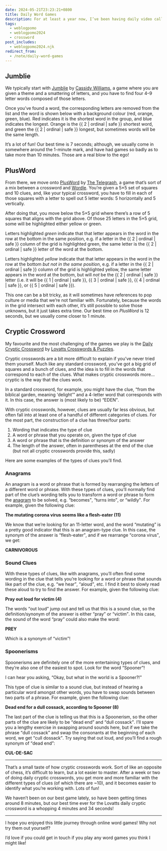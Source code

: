 ```yaml
---
date: 2024-05-21T23:23:21+0800
title: Daily Word Games
description: For at least a year now, I’ve been having daily video calls with my parents for a quick catch-up and to play some online word games. It’s a real highlight to my day (especially considering I’m on the opposite side of the world from them), so in this post I’ll run through some of those games that we play.
tags:
  - weblogpomo
  - weblogpomo2024
  - crossword
post_includes:
  - weblogpomo2024.njk
redirect_from:
  - /note/daily-word-games
---
```


## Jumblie

We typically start with [Jumblie](https://jumblie.com) by [Cassidy Williams](https://cassidoo.co), a game where you are given a theme and a smattering of letters, and you have to find four 4–9 letter words composed of those letters.

Once you’ve found a word, the corresponding letters are removed from the list and the word is shown below with a background colour (red, orange, green, blue). Red indicates it is the shortest word in the group, and blue indicates the longest. Orange is the {{ 2 | ordinal | safe }} shortest word, and green the {{ 2 | ordinal | safe }} longest, but sometimes words will be the same length.

It’s a lot of fun! Our best time is 7 seconds; although, we usually come in somewhere around the 1-minute mark, and have had games so badly as to take more than 10 minutes. Those are a real blow to the ego!

## PlusWord

From there, we move onto [PlusWord](https://www.telegraph.co.uk/news/plusword/) by [The Telegraph](https://www.telegraph.co.uk/), a game that’s sort of a mix between a crossword and [Wordle](https://www.nytimes.com/games/wordle/index.html). You’re given a 5×5 set of squares and 10 clues, and, like your typical crossword, you have to fill in each of those squares with a letter to spell out 5 letter words: 5 horizontally and 5 vertically.

After doing that, you move below the 5×5 grid where there’s a row of 5 squares that aligns with the grid above. Of those 25 letters in the 5×5 grid, some will be highlighted either yellow or green.

Letters highlighted *green* indicate that that letter appears in the word in the row at the bottom in the same position, e.g. if a letter in the {{ 2 | ordinal | safe }} column of the grid is highlighted green, the same letter is the {{ 2 | ordinal | safe }} letter of the word at the bottom.

Letters highlighted *yellow* indicate that that letter appears in the word in the row at the bottom *but not in the same position*, e.g. if a letter in the {{ 2 | ordinal | safe }} column of the grid is highlighted yellow, the same letter appears in the word at the bottom, but will *not* be the {{ 2 | ordinal | safe }} letter (i.e. it will be {{ 1 | ordinal | safe }}, {{ 3 | ordinal | safe }}, {{ 4 | ordinal | safe }}, or {{ 5 | ordinal | safe }}).

This one can be a bit tricky, as it will sometimes have references to pop culture or media that we’re not familiar with. Fortunately, because the words in the grid intersect with each other, it’s still possible to solve those unknowns, but it just takes extra time. Our best time on *PlusWord* is 12 seconds, but we usually come closer to 1 minute.

## Cryptic Crossword

My favourite and the most challenging of the games we play is the [Daily Cryptic Crossword](https://lovattspuzzles.com/online-puzzles-competitions/daily-cryptic-crossword/) by [Lovatts Crosswords & Puzzles](https://lovattspuzzles.com/).

Cryptic crosswords are a bit more difficult to explain if you’ve never tried them yourself. Much like any standard crossword, you’ve got a big grid of squares and a bunch of clues, and the idea is to fill in the words that correspond to each of the clues. What makes cryptic crosswords more… cryptic is the way that the clues work.

In a standard crossword, for example, you might have the clue, <q>from the biblical garden, meaning <q>delight</q></q> and a 4-letter word that corresponds with it. In this case, the answer is (most likely to be) <q>EDEN</q>.

With cryptic crosswords, however, clues are usually far less obvious, but often fall into at least one of a handful of different categories of clues. For the most part, the construction of a clue has three/four parts:

1. Wording that indicates the type of clue
2. A word or phrase that you operate on, given the type of clue
3. A word or phrase that is the definition or synonym of the answer
4. The length of the answer, often in parentheses at the end of the clue (but not all cryptic crosswords provide this, sadly)

Here are some examples of the types of clues you’ll find.

### Anagrams

An anagram is a word or phrase that is formed by rearranging the letters of a different word or phrase. With these types of clues, you’ll normally find part of the clue’s wording tells you to transform a word or phrase to form the [anagram](https://en.wikipedia.org/wiki/Anagram) to be solved, e.g. <q>becomes</q>, <q>turns into</q>, or <q>wildly</q>. For example, given the following clue:

**The mutating corona virus seems like a flesh-eater (11)**

We know that we’re looking for an 11-letter word, and the word <q>mutating</q> is a pretty good indicator that this is an anagram-type clue. In this case, the synonym of the answer is <q>flesh-eater</q>, and if we rearrange <q>corona virus</q>, we get:

<p class="center"><strong>CARNIVOROUS</strong></p>

### Sound Clues

With these types of clues, like with anagrams, you’ll often find some wording in the clue that tells you’re looking for a word or phrase that sounds like part of the clue, e.g. <q>we hear</q>, <q>aloud</q>, etc. I find it best to slowly read these aloud to try to find the answer. For example, given the following clue:

**Pray out loud for victim (4)**

The words <q>out loud</q> jump out and tell us that this is a sound clue, so the definition/synonym of the answer is either <q>pray</q> or <q>victim</q>. In this case, the sound of the word <q>pray</q> could also make the word:

<p class="center"><strong>PREY</strong></p>

Which is a synonym of <q>victim</q>!

### Spoonerisms

Spoonerisms are definitely one of the more entertaining types of clues, and they’re also one of the easiest to spot. Look for the word <q>Spooner</q>!

I can hear you asking, <q>Okay, but what in the world is a Spooner?!</q>

This type of clue is similar to a sound clue, but instead of hearing a particular word amongst other words, you have to swap sounds between two parts of a phrase. For example, given the following clue:

**Dead end for a dull cossack, according to Spooner (8)**

The last part of the clue is telling us that this is a Spoonerism, so the other parts of the clue are likely to be <q>dead end</q> and <q>dull cossack</q>. I’ll spare you a lengthy exercise in swapping around sounds here, but if we take the phrase <q>dull cossack</q> and swap the consonants at the beginning of each word, we get <q>cull dossack</q>. Try saying that out loud, and you’ll find a rough synonym of <q>dead end</q>:

<p class="center"><strong>CUL-DE-SAC</strong></p>

<hr style="--rule-space: var(--size-medium);">

That’s a small taste of how cryptic crosswords work. Sort of like an opposite of chess, it’s difficult to learn, but a lot easier to master. After a week or two of doing daily cryptic crosswords, you get more and more familiar with the different types of clues (of which there are ~10), and it becomes easier to identify what you’re working with. Lots of fun!

We haven’t been on our best game lately, so have been getting times around 8 minutes, but our best time ever for the Lovatts daily cryptic crossword is a whopping 4 minutes and 34 seconds!

--------

I hope you enjoyed this little journey through online word games! Why not try them out yourself?

I’d love if you could get in touch if you play any word games you think I might like!
